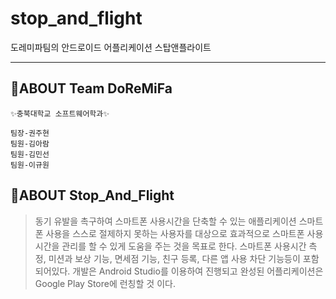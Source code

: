 # stop_and_flight
도레미파팀의 안드로이드 어플리케이션 스탑앤플라이트

--------------------

## 🎵ABOUT Team DoReMiFa
```
✨충북대학교 소프트웨어학과✨

팀장-권주현
팀원-김아람
팀원-김민선
팀원-이규원
```

## 🚀ABOUT Stop_And_Flight
> 동기 유발을 촉구하여 스마트폰 사용시간을 단축할 수 있는 애플리케이션
> 스마트폰 사용을 스스로 절제하지 못하는 사용자를 대상으로 효과적으로 스마트폰 사용시간을 관리를 할 수 있게 도움을 주는 것을 목표로 한다.
> 스마트폰 사용시간 측정, 미션과 보상 기능, 면세점 기능, 친구 등록, 다른 앱 사용 차단 기능등이 포함 되어있다.
> 개발은 Android Studio를 이용하여 진행되고 완성된 어플리케이션은 Google Play Store에 런칭할 것 이다.

